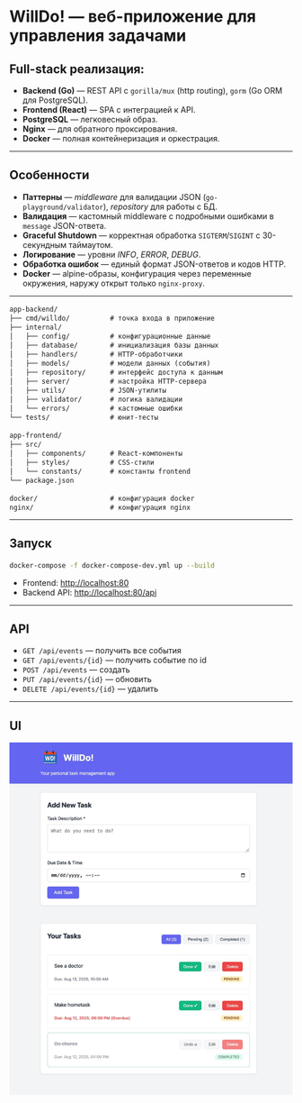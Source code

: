 # WillDo! — веб-приложение для управления задачами

## Full-stack реализация:

* **Backend (Go)** — REST API с `gorilla/mux` (http routing), `gorm` (Go ORM для PostgreSQL).
* **Frontend (React)** — SPA с интеграцией к API.
* **PostgreSQL** — легковесный образ.
* **Nginx** — для обратного проксирования.
* **Docker** — полная контейнеризация и оркестрация.

---

## Особенности

* **Паттерны** — *middleware* для валидации JSON (`go-playground/validator`), *repository* для работы с БД.
* **Валидация** — кастомный middleware с подробными ошибками в `message` JSON-ответа.
* **Graceful Shutdown** — корректная обработка `SIGTERM`/`SIGINT` с 30-секундным таймаутом.
* **Логирование** — уровни *INFO*, *ERROR*, *DEBUG*.
* **Обработка ошибок** — единый формат JSON-ответов и кодов HTTP.
* **Docker** — alpine-образы, конфигурация через переменные окружения, наружу открыт только `nginx-proxy`.

---

```
app-backend/
├── cmd/willdo/          # точка входа в приложение
├── internal/
│   ├── config/          # конфигурационные данные
│   ├── database/        # инициализация базы данных
│   ├── handlers/        # HTTP-обработчики
│   ├── models/          # модели данных (события)
│   ├── repository/      # интерфейс доступа к данным
│   ├── server/          # настройка HTTP-сервера
│   ├── utils/           # JSON-утилиты
│   ├── validator/       # логика валидации
│   └── errors/          # кастомные ошибки
└── tests/               # юнит-тесты

app-frontend/
├── src/
│   ├── components/      # React-компоненты
│   ├── styles/          # CSS-стили
│   └── constants/       # константы frontend
└── package.json

docker/                  # конфигурация docker
nginx/                   # конфигурация nginx
```

---

## Запуск

```bash
docker-compose -f docker-compose-dev.yml up --build
```

* Frontend: [http://localhost:80](http://localhost:80)
* Backend API: [http://localhost:80/api](http://localhost:80/api)

---

## API

* `GET /api/events` — получить все события
* `GET /api/events/{id}` — получить событие по id
* `POST /api/events` — создать
* `PUT /api/events/{id}` — обновить
* `DELETE /api/events/{id}` — удалить

---

## UI
![WillDo! интерфейс](readme-imgs/app.png)
